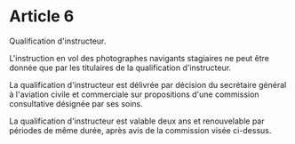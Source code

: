 # Article 6

Qualification d'instructeur.

L'instruction en vol des photographes navigants stagiaires ne peut être donnée que par les titulaires de la qualification d'instructeur.

La qualification d'instructeur est délivrée par décision du secrétaire général à l'aviation civile et commerciale sur propositions d'une commission consultative désignée par ses soins.

La qualification d'instructeur est valable deux ans et renouvelable par périodes de même durée, après avis de la commission visée ci-dessus.
